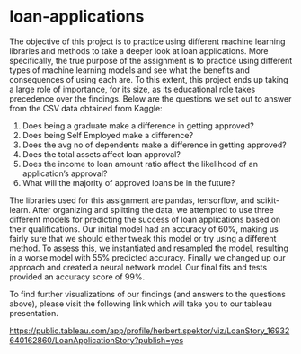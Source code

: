 # loan-applications

The objective of this project is to practice using different machine learning libraries and methods to take a deeper look at loan applications. More specifically, the true purpose of the assignment is to practice using different types of machine learning models and see what the benefits and consequences of using each are. To this extent, this project ends up taking a large role of importance, for its size, as its educational role takes precedence over the findings.
Below are the questions we set out to answer from the CSV data obtained from Kaggle:
1. Does being a graduate make a difference in getting approved?
2. Does being Self Employed make a difference?
3. Does the avg no of dependents make a difference in getting approved?
4. Does the total assets affect loan approval?
5. Does the income to loan amount ratio affect the likelihood of an application’s approval?
6. What will the majority of approved loans be in the future?

The libraries used for this assignment are pandas, tensorflow, and scikit-learn. After organizing and splitting the data, we attempted to use three different models for predicting the success of loan applications based on their qualifications. Our initial model had an accuracy of 60%, making us fairly sure that we should either tweak this model or try using a different method. To assess this, we instantiated and resampled the model, resulting in a worse model with 55% predicted accuracy. Finally we changed up our approach and created a neural network model. Our final fits and tests provided an accuracy score of 99%.

To find further visualizations of our findings (and answers to the questions above), please visit the following link which will take you to our tableau presentation.

https://public.tableau.com/app/profile/herbert.spektor/viz/LoanStory_16932640162860/LoanApplicationStory?publish=yes
